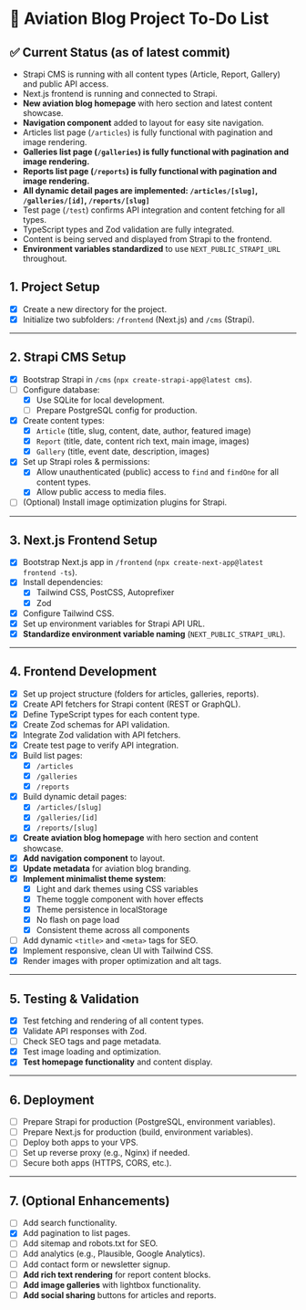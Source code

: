 # 📝 Aviation Blog Project To-Do List

## ✅ Current Status (as of latest commit)
- Strapi CMS is running with all content types (Article, Report, Gallery) and public API access.
- Next.js frontend is running and connected to Strapi.
- **New aviation blog homepage** with hero section and latest content showcase.
- **Navigation component** added to layout for easy site navigation.
- Articles list page (`/articles`) is fully functional with pagination and image rendering.
- **Galleries list page (`/galleries`) is fully functional with pagination and image rendering.**
- **Reports list page (`/reports`) is fully functional with pagination and image rendering.**
- **All dynamic detail pages are implemented: `/articles/[slug]`, `/galleries/[id]`, `/reports/[slug]`**
- Test page (`/test`) confirms API integration and content fetching for all types.
- TypeScript types and Zod validation are fully integrated.
- Content is being served and displayed from Strapi to the frontend.
- **Environment variables standardized** to use `NEXT_PUBLIC_STRAPI_URL` throughout.

## 1. Project Setup
- [x] Create a new directory for the project.
- [x] Initialize two subfolders: `/frontend` (Next.js) and `/cms` (Strapi).

---

## 2. Strapi CMS Setup
- [x] Bootstrap Strapi in `/cms` (`npx create-strapi-app@latest cms`).
- [ ] Configure database:
  - [x] Use SQLite for local development.
  - [ ] Prepare PostgreSQL config for production.
- [x] Create content types:
  - [x] `Article` (title, slug, content, date, author, featured image)
  - [x] `Report` (title, date, content rich text, main image, images)
  - [x] `Gallery` (title, event date, description, images)
- [x] Set up Strapi roles & permissions:
  - [x] Allow unauthenticated (public) access to `find` and `findOne` for all content types.
  - [x] Allow public access to media files.
- [ ] (Optional) Install image optimization plugins for Strapi.

---

## 3. Next.js Frontend Setup
- [x] Bootstrap Next.js app in `/frontend` (`npx create-next-app@latest frontend -ts`).
- [x] Install dependencies:
  - [x] Tailwind CSS, PostCSS, Autoprefixer
  - [x] Zod
- [x] Configure Tailwind CSS.
- [x] Set up environment variables for Strapi API URL.
- [x] **Standardize environment variable naming** (`NEXT_PUBLIC_STRAPI_URL`).

---

## 4. Frontend Development
- [x] Set up project structure (folders for articles, galleries, reports).
- [x] Create API fetchers for Strapi content (REST or GraphQL).
- [x] Define TypeScript types for each content type.
- [x] Create Zod schemas for API validation.
- [x] Integrate Zod validation with API fetchers.
- [x] Create test page to verify API integration.
- [x] Build list pages:
  - [x] `/articles`
  - [x] `/galleries`
  - [x] `/reports`
- [x] Build dynamic detail pages:
  - [x] `/articles/[slug]`
  - [x] `/galleries/[id]`
  - [x] `/reports/[slug]`
- [x] **Create aviation blog homepage** with hero section and content showcase.
- [x] **Add navigation component** to layout.
- [x] **Update metadata** for aviation blog branding.
- [x] **Implement minimalist theme system**:
  - [x] Light and dark themes using CSS variables
  - [x] Theme toggle component with hover effects
  - [x] Theme persistence in localStorage
  - [x] No flash on page load
  - [x] Consistent theme across all components
- [ ] Add dynamic `<title>` and `<meta>` tags for SEO.
- [x] Implement responsive, clean UI with Tailwind CSS.
- [x] Render images with proper optimization and alt tags.

---

## 5. Testing & Validation
- [x] Test fetching and rendering of all content types.
- [x] Validate API responses with Zod.
- [ ] Check SEO tags and page metadata.
- [x] Test image loading and optimization.
- [x] **Test homepage functionality** and content display.

---

## 6. Deployment
- [ ] Prepare Strapi for production (PostgreSQL, environment variables).
- [ ] Prepare Next.js for production (build, environment variables).
- [ ] Deploy both apps to your VPS.
- [ ] Set up reverse proxy (e.g., Nginx) if needed.
- [ ] Secure both apps (HTTPS, CORS, etc.).

---

## 7. (Optional Enhancements)
- [ ] Add search functionality.
- [x] Add pagination to list pages.
- [ ] Add sitemap and robots.txt for SEO.
- [ ] Add analytics (e.g., Plausible, Google Analytics).
- [ ] Add contact form or newsletter signup.
- [ ] **Add rich text rendering** for report content blocks.
- [ ] **Add image galleries** with lightbox functionality.
- [ ] **Add social sharing** buttons for articles and reports. 